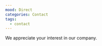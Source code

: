 ```yaml
---
mood: Direct
categories: Contact
tags:
  - contact
---
```

We appreciate your interest in our company.